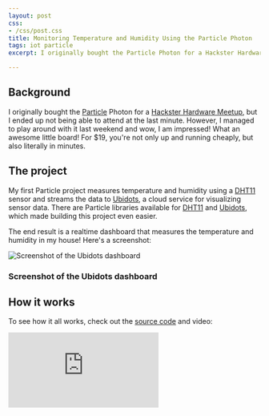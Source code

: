 ```yaml
---
layout: post
css:
- /css/post.css
title: Monitoring Temperature and Humidity Using the Particle Photon
tags: iot particle
excerpt: I originally bought the Particle Photon for a Hackster Hardware Meetup, but I ended up not being able to attend at the last minute. However, I managed to play around with it last weekend and wow, I am impressed! What an awesome little board! For $19, you're not only up and running cheaply, but also literally in minutes....

---
```


## Background

I originally bought the [Particle](https://www.particle.io/) Photon for a [Hackster Hardware Meetup](http://www.meetup.com/Hackster-Hardware-Meetup-SJC/events/230482582/), but I ended up not being able to attend at the last minute. However, I managed to play around with it last weekend and wow, I am impressed! What an awesome little board! For $19, you're not only up and running cheaply, but also literally in minutes.

## The project

My first Particle project measures temperature and humidity using a [DHT11](https://www.adafruit.com/product/386) sensor and streams the data to [Ubidots](http://ubidots.com/), a cloud service for visualizing sensor data. There are Particle libraries available for [DHT11](https://github.com/russgrue/Adafruit_DHT_Library) and [Ubidots](https://github.com/ubidots/ubidots-particle), which made building this project even easier.

The end result is a realtime dashboard that measures the temperature and humidity in my house! Here's a screenshot:

<div class="thumbnail">
  <img src="https://raw.githubusercontent.com/drejkim/particle-weather-station/master/img/ubidots.png" alt="Screenshot of the Ubidots dashboard" class="img-responsive">
  <div class="caption text-center">
    <h3 class="h3-caption">Screenshot of the Ubidots dashboard</h3>
  </div>
</div>

## How it works

To see how it all works, check out the [source code](https://github.com/drejkim/particle-weather-station) and video:

<div class="video-container">
    <iframe src="https://www.youtube.com/embed/XKxeXtfn4MM" frameborder="0" allowfullscreen=""></iframe>
</div>
